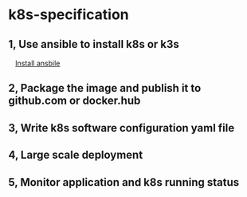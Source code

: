 # k8s-specification

## 1, Use ansible to install k8s or k3s
&emsp;[Install ansbile](./ansible/README.md)

## 2, Package the image and publish it to github.com or docker.hub

## 3, Write k8s software configuration yaml file

## 4, Large scale deployment

## 5, Monitor application and k8s running status